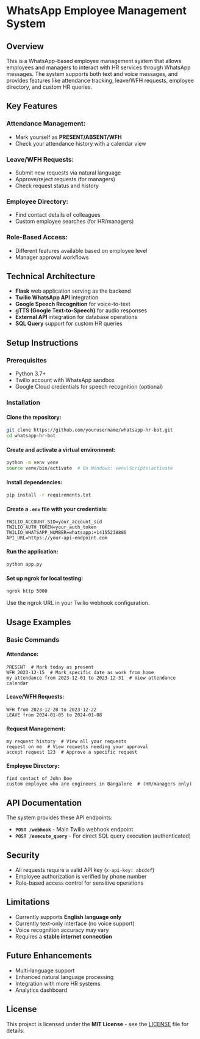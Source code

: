 # WhatsApp Employee Management System

## Overview
This is a WhatsApp-based employee management system that allows employees and managers to interact with HR services through WhatsApp messages. The system supports both text and voice messages, and provides features like attendance tracking, leave/WFH requests, employee directory, and custom HR queries.

## Key Features
### Attendance Management:
- Mark yourself as **PRESENT/ABSENT/WFH**
- Check your attendance history with a calendar view

### Leave/WFH Requests:
- Submit new requests via natural language
- Approve/reject requests (for managers)
- Check request status and history

### Employee Directory:
- Find contact details of colleagues
- Custom employee searches (for HR/managers)

### Role-Based Access:
- Different features available based on employee level
- Manager approval workflows

## Technical Architecture
- **Flask** web application serving as the backend
- **Twilio WhatsApp API** integration
- **Google Speech Recognition** for voice-to-text
- **gTTS (Google Text-to-Speech)** for audio responses
- **External API** integration for database operations
- **SQL Query** support for custom HR queries

## Setup Instructions
### Prerequisites
- Python 3.7+
- Twilio account with WhatsApp sandbox
- Google Cloud credentials for speech recognition (optional)

### Installation
#### Clone the repository:
```bash
git clone https://github.com/yourusername/whatsapp-hr-bot.git
cd whatsapp-hr-bot
```
#### Create and activate a virtual environment:
```bash
python -m venv venv
source venv/bin/activate  # On Windows: venv\Scripts\activate
```
#### Install dependencies:
```bash
pip install -r requirements.txt
```
#### Create a `.env` file with your credentials:
```
TWILIO_ACCOUNT_SID=your_account_sid
TWILIO_AUTH_TOKEN=your_auth_token
TWILIO_WHATSAPP_NUMBER=whatsapp:+14155238886
API_URL=https://your-api-endpoint.com
```
#### Run the application:
```bash
python app.py
```
#### Set up ngrok for local testing:
```bash
ngrok http 5000
```
Use the ngrok URL in your Twilio webhook configuration.

## Usage Examples
### Basic Commands
#### Attendance:
```text
PRESENT  # Mark today as present
WFH 2023-12-15  # Mark specific date as work from home
my attendance from 2023-12-01 to 2023-12-31  # View attendance calendar
```

#### Leave/WFH Requests:
```text
WFH from 2023-12-20 to 2023-12-22
LEAVE from 2024-01-05 to 2024-01-08
```

#### Request Management:
```text
my request history  # View all your requests
request on me  # View requests needing your approval
accept request 123  # Approve a specific request
```

#### Employee Directory:
```text
find contact of John Doe
custom employee who are engineers in Bangalore  # (HR/managers only)
```

## API Documentation
The system provides these API endpoints:
- **`POST /webhook`** - Main Twilio webhook endpoint
- **`POST /execute_query`** - For direct SQL query execution (authenticated)

## Security
- All requests require a valid API key (`x-api-key: abcdef`)
- Employee authorization is verified by phone number
- Role-based access control for sensitive operations

## Limitations
- Currently supports **English language only**
- Currently text-only interface (no voice support)
- Voice recognition accuracy may vary
- Requires a **stable internet connection**

## Future Enhancements
- Multi-language support
- Enhanced natural language processing
- Integration with more HR systems
- Analytics dashboard

## License
This project is licensed under the **MIT License** - see the [LICENSE](LICENSE) file for details.
